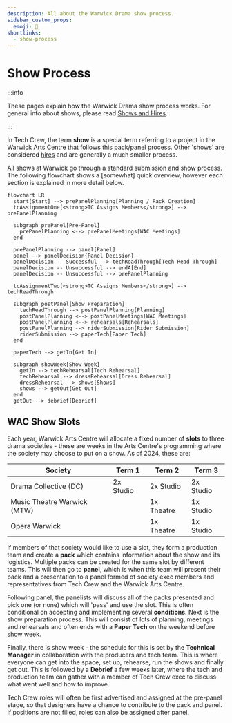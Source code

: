 ```yaml
---
description: All about the Warwick Drama show process.
sidebar_custom_props:
  emoji: 📃
shortlinks:
  - show-process
---
```


# Show Process

:::info

These pages explain how the Warwick Drama show process works. For general info about shows, please read
[Shows and Hires](../tech-crew/shows-hires).

:::

In Tech Crew, the term **show** is a special term referring to a project in the Warwick Arts Centre that follows this
pack/panel process. Other 'shows' are considered [hires](../tech-crew/shows-hires#hires) and are generally a much
smaller process.

All shows at Warwick go through a standard submission and show process. The following flowchart shows a [somewhat] quick
overview, however each section is explained in more detail below.

```mermaid
flowchart LR
  start[Start] --> prePanelPlanning[Planning / Pack Creation]
  tcAssignmentOne[<strong>TC Assigns Members</strong>] --> prePanelPlanning

  subgraph prePanel[Pre-Panel]
    prePanelPlanning <--> prePanelMeetings[WAC Meetings]
  end

  prePanelPlanning --> panel[Panel]
  panel --> panelDecision{Panel Decision}
  panelDecision -- Successful --> techReadThrough[Tech Read Through]
  panelDecision -- Unsuccessful --> endA[End]
  panelDecision -- Unsuccessful --> prePanelPlanning

  tcAssignmentTwo[<strong>TC Assigns Members</strong>] --> techReadThrough

  subgraph postPanel[Show Preparation]
    techReadThrough --> postPanelPlanning[Planning]
    postPanelPlanning <--> postPanelMeetings[WAC Meetings]
    postPanelPlanning <--> rehearsals[Rehearsals]
    postPanelPlanning --> riderSubmission[Rider Submission]
    riderSubmission --> paperTech[Paper Tech]
  end

  paperTech --> getIn[Get In]

  subgraph showWeek[Show Week]
    getIn --> techRehearsal[Tech Rehearsal]
    techRehearsal --> dressRehearsal[Dress Rehearsal]
    dressRehearsal --> shows[Shows]
    shows --> getOut[Get Out]
  end
  getOut --> debrief[Debrief]
```

## WAC Show Slots

Each year, Warwick Arts Centre will allocate a fixed number of **slots** to three drama societies - these are weeks in
the Arts Centre's programming where the society may choose to put on a show. As of 2024, these are:

| Society                     | Term 1    | Term 2     | Term 3    |
| --------------------------- | --------- | ---------- | --------- |
| Drama Collective (DC)       | 2x Studio | 2x Studio  | 2x Studio |
| Music Theatre Warwick (MTW) |           | 1x Theatre | 1x Studio |
| Opera Warwick               |           | 1x Theatre | 1x Studio |

If members of that society would like to use a slot, they form a production team and create a **pack** which contains
information about the show and its logistics. Multiple packs can be created for the same slot by different teams. This
will then go to **panel**, which is when this team will present their pack and a presentation to a panel formed of
society exec members and representatives from Tech Crew and the Warwick Arts Centre.

Following panel, the panelists will discuss all of the packs presented and pick one (or none) which will 'pass' and use
the slot. This is often conditional on accepting and implementing several **conditions**. Next is the show preparation
process. This will consist of lots of planning, meetings and rehearsals and often ends with a **Paper Tech** on the
weekend before show week.

Finally, there is show week - the schedule for this is set by the **Technical Manager** in collaboration with the
producers and tech team. This is where everyone can get into the space, set up, rehearse, run the shows and finally get
out. This is followed by a **Debrief** a few weeks later, where the tech and production team can gather with a member of
Tech Crew exec to discuss what went well and how to improve.

Tech Crew roles will often be first advertised and assigned at the pre-panel stage, so that designers have a chance to
contribute to the pack and panel. If positions are not filled, roles can also be assigned after panel.
